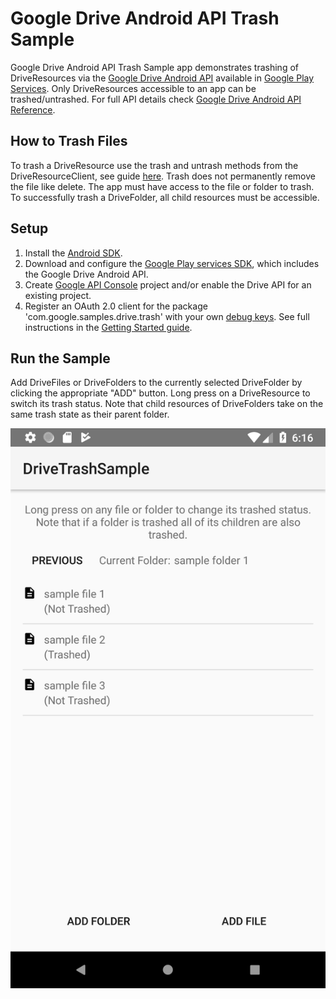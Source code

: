 # Google Drive Android API Trash Sample

Google Drive Android API Trash Sample app demonstrates trashing of
DriveResources via the [Google Drive Android API](https://developers.google.com/drive/android/intro)
available in [Google Play Services](http://developer.android.com/google/play-services).
Only DriveResources accessible to an app can be trashed/untrashed. For full API details check
[Google Drive Android API Reference](https://developer.android.com/reference/com/google/android/gms/drive/package-summary.html).

## How to Trash Files

To trash a DriveResource use the trash and untrash methods from the
DriveResourceClient, see guide [here](https://developers.google.com/drive/android/trash).
Trash does not permanently remove the file like delete. The app must have
access to the file or folder to trash. To successfully trash a DriveFolder,
all child resources must be accessible.

## Setup

1. Install the [Android SDK](https://developer.android.com/sdk/index.html).
1. Download and configure the
[Google Play services SDK](https://developer.android.com/google/play-services/setup.html),
which includes the Google Drive Android API.
1. Create [Google API Console](https://console.developers.google.com/projectselector/apis/dashboard)
project and/or enable the Drive API for an existing project.
1. Register an OAuth 2.0 client for the package 'com.google.samples.drive.trash'
with your own [debug keys](https://developers.google.com/drive/android/auth).
See full instructions in the [Getting Started guide](https://developers.google.com/drive/android/get-started).

## Run the Sample

Add DriveFiles or DriveFolders to the currently selected DriveFolder by
clicking the appropriate "ADD" button. Long press on a DriveResource to switch
its trash status. Note that child resources of DriveFolders take on the same
trash state as their parent folder.

![Folder View](images/trash_folder.png)
